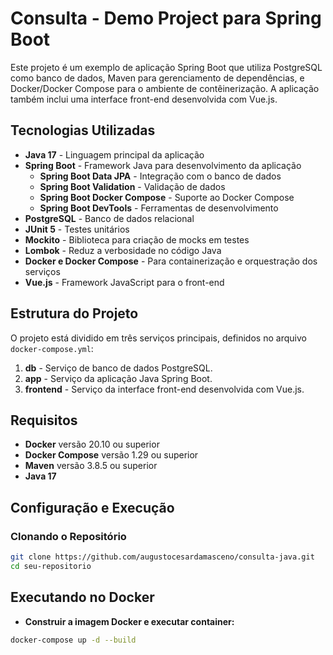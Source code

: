 # Consulta - Demo Project para Spring Boot

Este projeto é um exemplo de aplicação Spring Boot que utiliza PostgreSQL como banco de dados, Maven para gerenciamento de dependências, e Docker/Docker Compose para o ambiente de contêinerização. A aplicação também inclui uma interface front-end desenvolvida com Vue.js.

## Tecnologias Utilizadas

- **Java 17** - Linguagem principal da aplicação
- **Spring Boot** - Framework Java para desenvolvimento da aplicação
    - **Spring Boot Data JPA** - Integração com o banco de dados
    - **Spring Boot Validation** - Validação de dados
    - **Spring Boot Docker Compose** - Suporte ao Docker Compose
    - **Spring Boot DevTools** - Ferramentas de desenvolvimento
- **PostgreSQL** - Banco de dados relacional
- **JUnit 5** - Testes unitários
- **Mockito** - Biblioteca para criação de mocks em testes
- **Lombok** - Reduz a verbosidade no código Java
- **Docker e Docker Compose** - Para containerização e orquestração dos serviços
- **Vue.js** - Framework JavaScript para o front-end

## Estrutura do Projeto

O projeto está dividido em três serviços principais, definidos no arquivo `docker-compose.yml`:

1. **db** - Serviço de banco de dados PostgreSQL.
2. **app** - Serviço da aplicação Java Spring Boot.
3. **frontend** - Serviço da interface front-end desenvolvida com Vue.js.

## Requisitos

- **Docker** versão 20.10 ou superior
- **Docker Compose** versão 1.29 ou superior
- **Maven** versão 3.8.5 ou superior
- **Java 17**

## Configuração e Execução

### Clonando o Repositório

```bash
git clone https://github.com/augustocesardamasceno/consulta-java.git
cd seu-repositorio
```

## Executando no Docker
- **Construir a imagem Docker e executar container:**
```bash
docker-compose up -d --build
```
